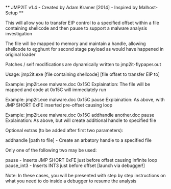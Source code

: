 ** JMP2IT v1.4 - Created by Adam Kramer [2014] - Inspired by Malhost-Setup **

This will allow you to transfer EIP control to a specified offset within a file
containing shellcode and then pause to support a malware analysis investigation

The file will be mapped to memory and maintain a handle, allowing shellcode
to egghunt for second stage payload as would have happened in original loader

Patches / self modifications are dynamically written to jmp2it-flypaper.out

Usage: jmp2it.exe [file containing shellcode] [file offset to transfer EIP to]

Example: jmp2it.exe malware.doc 0x15C
  Explaination: The file will be mapped and code at 0x15C will immediately run
  
Example: jmp2it.exe malware.doc 0x15C pause
  Explaination: As above, with JMP SHORT 0xFE inserted pre-offset causing loop
  
Example: jmp2it.exe malware.doc 0x15C addhandle another.doc pause
  Explaination: As above, but will create additional handle to specified file

Optional extras (to be added after first two parameters):

  addhandle [path to file] - Create an arbatory handle to a specified file
  
Only one of the following two may be used:

  pause - Inserts JMP SHORT 0xFE just before offset causing infinite loop
  pause_int3 - Inserts INT3 just before offset [launch via debugger!]

Note: In these cases, you will be presented with step by step instructions
      on what you need to do inside a debugger to resume the analysis
      

